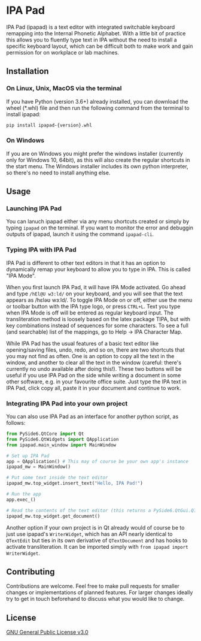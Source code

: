 # IPA Pad

IPA Pad (ipapad) is a text editor with integrated switchable keyboard remapping into the Internal Phonetic Alphabet. With a little bit of practice this allows you to fluently type text in IPA without the need to install a specific keyboard layout, which can be difficult both to make work and gain permission for on workplace or lab machines.

## Installation

### On Linux, Unix, MacOS via the terminal

If you have Python (version 3.6+) already installed, you can download the wheel (*.whl) file and then run the following command from the terminal to install ipapad:
```bash
pip install ipapad-{version}.whl
```

### On Windows

If you are on Windows you might prefer the windows installer (currently only for Windows 10, 64bit), as this will also create the regular shortcuts in the start menu. The Windows installer includes its own python interpreter, so there's no need to install anything else.

## Usage

### Launching IPA Pad

You can lanuch ipapad either via any menu shortcuts created or simply by typing `ipapad` on the terminal. If you want to monitor the error and debuggin outputs of ipapad, launch it using the command `ipapad-cli`.

### Typing IPA with IPA Pad

 IPA Pad is different to other text editors in that it has an option to dynamically remap your keyboard to allow you to type in IPA. This is called "IPA Mode".

 When you first launch IPA Pad, it will have IPA Mode activated. Go ahead and type `/hEl@U w3:ld/` on your keyboard, and you will see that the text appears as /hɛləʊ wɜːld/. To toggle IPA Mode on or off, either use the menu or toolbar button with the IPA type logo, or press `CTRL+L`. Text you type when IPA Mode is off will be entered as regular keyboard input. The transliteration method is loosely based on the latex package TIPA, but with key combinations instead of sequences for some characters. To see a full (and searchable) list of the mappings, go to Help -> IPA Character Map.

 While IPA Pad has the usual features of a basic text editor like opening/saving files, undo, redo, and so on, there are two shortcuts that you may not find as often. One is an option to copy all the text in the window, and another to clear all the text in the window (careful: there's currently no undo available after doing this!). These two buttons will be useful if you use IPA Pad on the side while writing a document in some other software, e.g. in your favourite office suite. Just type the IPA text in IPA Pad, click copy all, paste it in your document and continue to work.

### Integrating IPA Pad into your own project

You can also use IPA Pad as an interface for another python script, as follows:
```python
from PySide6.QtCore import Qt
from PySide6.QtWidgets import QApplication
from ipapad.main_window import MainWindow

# Set up IPA Pad
app = QApplication() # This may of course be your own app's instance
ipapad_mw = MainWindow()

# Put some text inside the text editor
ipapad_mw.top_widget.insert_text("Hello, IPA Pad!")

# Run the app
app.exec_()

# Read the contents of the text editor (this returns a PySide6.QtGui.QTextDocument)
ipapad_mw.top_widget.get_document()
```

Another option if your own project is in Qt already would of course be to just use ipapad's `WriterWidget`, which has an API nearly identical to `QTextEdit` but ties in its own derivative of `QTextDocument` and has hooks to activate transliteration. It can be imported simply with `from ipapad import WriterWidget`.

## Contributing

Contributions are welcome. Feel free to make pull requests for smaller changes or implementations of planned features. For larger changes ideally try to get in touch beforehand to discuss what you would like to change.

## License

[GNU General Public License v3.0](https://www.gnu.org/licenses/gpl-3.0.en.html)
